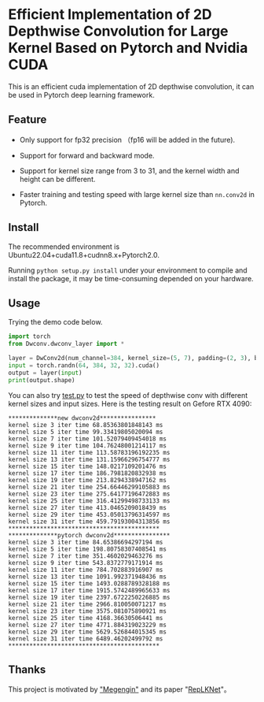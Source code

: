 # Efficient Implementation of 2D Depthwise Convolution for Large Kernel Based on Pytorch and Nvidia CUDA

This is an efficient cuda implementation of 2D depthwise convolution, it can be used in Pytorch deep learning framework.


## Feature
* Only support for fp32 precision （fp16 will be added in the future).

* Support for forward and backward mode.

* Support for kernel size range from 3 to 31, and the kernel width and height can be different.

* Faster training and testing speed with large kernel size than `nn.conv2d` in Pytorch.

## Install
The recommended environment is Ubuntu22.04+cuda11.8+cudnn8.x+Pytorch2.0.

Running `python setup.py install` under your environment to compile and install the package, it may be time-consuming depended on your hardware.


## Usage
Trying the demo code below.
```python
import torch
from Dwconv.dwconv_layer import *

layer = DwConv2d(num_channel=384, kernel_size=(5, 7), padding=(2, 3), bias=True).cuda()
input = torch.randn(64, 384, 32, 32).cuda()
output = layer(input)
print(output.shape)
```
You can also try [test.py](https://github.com/ShqWW/dwconv2d/blob/master/test.py) to test the speed of depthwise conv with different kernel sizes and input sizes. Here is the testing result on Gefore RTX 4090:

    **************new dwconv2d****************
    kernel size 3 iter time 68.85363801848143 ms
    kernel size 5 iter time 99.33419805020094 ms
    kernel size 7 iter time 101.52079409454018 ms
    kernel size 9 iter time 104.76248001214117 ms
    kernel size 11 iter time 113.58783196192235 ms
    kernel size 13 iter time 131.15966296754777 ms
    kernel size 15 iter time 148.0217109201476 ms
    kernel size 17 iter time 186.7981820832938 ms
    kernel size 19 iter time 213.8294338947162 ms
    kernel size 21 iter time 254.66446299105883 ms
    kernel size 23 iter time 275.64177196472883 ms
    kernel size 25 iter time 316.41299498733133 ms
    kernel size 27 iter time 413.0465209018439 ms
    kernel size 29 iter time 453.05013796314597 ms
    kernel size 31 iter time 459.79193004313856 ms
    *******************************************
    **************pytorch dwconv2d****************
    kernel size 3 iter time 84.65386694297194 ms
    kernel size 5 iter time 198.80758307408541 ms
    kernel size 7 iter time 351.4602029463276 ms
    kernel size 9 iter time 543.8372779171914 ms
    kernel size 11 iter time 784.702883916907 ms
    kernel size 13 iter time 1091.992371948436 ms
    kernel size 15 iter time 1493.0288789328188 ms
    kernel size 17 iter time 1915.5742489965633 ms
    kernel size 19 iter time 2397.6722250226885 ms
    kernel size 21 iter time 2966.810050071217 ms
    kernel size 23 iter time 3575.081075890921 ms
    kernel size 25 iter time 4168.36630506441 ms
    kernel size 27 iter time 4771.884319023229 ms
    kernel size 29 iter time 5629.526844015345 ms
    kernel size 31 iter time 6489.46202499792 ms
    *******************************************

## Thanks
This project is motivated by ["Megengin"](https://github.com/MegEngine/MegEngine) and its paper "[RepLKNet](https://arxiv.org/abs/2203.06717)"。




